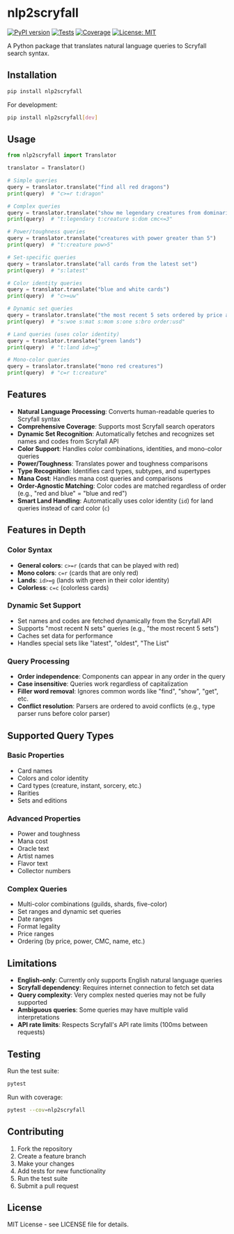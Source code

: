 # nlp2scryfall

[![PyPI version](https://badge.fury.io/py/nlp2scryfall.svg)](https://badge.fury.io/py/nlp2scryfall)
[![Tests](https://github.com/yourusername/nlp2scryfall/workflows/Tests/badge.svg)](https://github.com/yourusername/nlp2scryfall/actions)
[![Coverage](https://codecov.io/gh/yourusername/nlp2scryfall/branch/main/graph/badge.svg)](https://codecov.io/gh/yourusername/nlp2scryfall)
[![License: MIT](https://img.shields.io/badge/License-MIT-yellow.svg)](https://opensource.org/licenses/MIT)

A Python package that translates natural language queries to Scryfall search syntax.

## Installation

```bash
pip install nlp2scryfall
```

For development:
```bash
pip install nlp2scryfall[dev]
```

## Usage

```python
from nlp2scryfall import Translator

translator = Translator()

# Simple queries
query = translator.translate("find all red dragons")
print(query)  # "c>=r t:dragon"

# Complex queries
query = translator.translate("show me legendary creatures from dominaria that cost 3 or less")
print(query)  # "t:legendary t:creature s:dom cmc<=3"

# Power/toughness queries
query = translator.translate("creatures with power greater than 5")
print(query)  # "t:creature pow>5"

# Set-specific queries
query = translator.translate("all cards from the latest set")
print(query)  # "s:latest"

# Color identity queries
query = translator.translate("blue and white cards")
print(query)  # "c>=uw"

# Dynamic set queries
query = translator.translate("the most recent 5 sets ordered by price asc")
print(query)  # "s:woe s:mat s:mom s:one s:bro order:usd"

# Land queries (uses color identity)
query = translator.translate("green lands")
print(query)  # "t:land id>=g"

# Mono-color queries
query = translator.translate("mono red creatures")
print(query)  # "c=r t:creature"
```

## Features

- **Natural Language Processing**: Converts human-readable queries to Scryfall syntax
- **Comprehensive Coverage**: Supports most Scryfall search operators
- **Dynamic Set Recognition**: Automatically fetches and recognizes set names and codes from Scryfall API
- **Color Support**: Handles color combinations, identities, and mono-color queries
- **Power/Toughness**: Translates power and toughness comparisons
- **Type Recognition**: Identifies card types, subtypes, and supertypes
- **Mana Cost**: Handles mana cost queries and comparisons
- **Order-Agnostic Matching**: Color codes are matched regardless of order (e.g., "red and blue" = "blue and red")
- **Smart Land Handling**: Automatically uses color identity (`id`) for land queries instead of card color (`c`)

## Features in Depth

### Color Syntax
- **General colors**: `c>=r` (cards that can be played with red)
- **Mono colors**: `c=r` (cards that are only red)
- **Lands**: `id>=g` (lands with green in their color identity)
- **Colorless**: `c=c` (colorless cards)

### Dynamic Set Support
- Set names and codes are fetched dynamically from the Scryfall API
- Supports "most recent N sets" queries (e.g., "the most recent 5 sets")
- Caches set data for performance
- Handles special sets like "latest", "oldest", "The List"

### Query Processing
- **Order independence**: Components can appear in any order in the query
- **Case insensitive**: Queries work regardless of capitalization
- **Filler word removal**: Ignores common words like "find", "show", "get", etc.
- **Conflict resolution**: Parsers are ordered to avoid conflicts (e.g., type parser runs before color parser)

## Supported Query Types

### Basic Properties
- Card names
- Colors and color identity
- Card types (creature, instant, sorcery, etc.)
- Rarities
- Sets and editions

### Advanced Properties
- Power and toughness
- Mana cost
- Oracle text
- Artist names
- Flavor text
- Collector numbers

### Complex Queries
- Multi-color combinations (guilds, shards, five-color)
- Set ranges and dynamic set queries
- Date ranges
- Format legality
- Price ranges
- Ordering (by price, power, CMC, name, etc.)

## Limitations

- **English-only**: Currently only supports English natural language queries
- **Scryfall dependency**: Requires internet connection to fetch set data
- **Query complexity**: Very complex nested queries may not be fully supported
- **Ambiguous queries**: Some queries may have multiple valid interpretations
- **API rate limits**: Respects Scryfall's API rate limits (100ms between requests)

## Testing

Run the test suite:
```bash
pytest
```

Run with coverage:
```bash
pytest --cov=nlp2scryfall
```

## Contributing

1. Fork the repository
2. Create a feature branch
3. Make your changes
4. Add tests for new functionality
5. Run the test suite
6. Submit a pull request

## License

MIT License - see LICENSE file for details. 